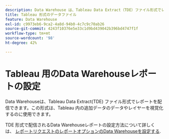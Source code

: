 ```yaml
---
description: Data Warehouse は、Tableau Data Extract（TDE）ファイル形式でレポートを提供できます。この形式では、Adobe Analytics 外部のデータや追加データのレイヤーを可視化できます。この情報は、メールで送信したり、FTP サイトに FTP で送信したりできます。
title: Tableau 形式のデータファイル
feature: Data Warehouse
exl-id: c9973eb6-9ca2-4a8d-94b0-4c7c9c70ab26
source-git-commit: 4243f10376e5e33c1d9bd439042b396bd4747f1f
workflow-type: tm+mt
source-wordcount: '98'
ht-degree: 42%

---
```


# Tableau 用のData Warehouseレポートの設定

Data Warehouseは、Tableau Data Extract(TDE) ファイル形式でレポートを配信できます。この形式は、Tableau 内の追加データのデータやレイヤーを視覚化するのに使用できます。

TDE 形式で配信されるData Warehouseレポートの設定方法について詳しくは、 [レポートリクエストのレポートオプションのData Warehouseを設定する](/help/export/data-warehouse/create-request/dw-request-report-options.md).
